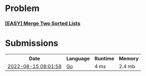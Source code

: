 <h1>Problem</h1>
<h3><a href="https://leetcode.com/problems/merge-two-sorted-lists/description/">[EASY] Merge Two Sorted Lists</a></h3>

<h1>Submissions</h1>
<table>
<tr>
<th>Date</th> <th>Language</th> <th>Runtime</th> <th>Memory</th>
</tr>
<tr>
<td> <a href="https://leetcode.com/submissions/detail/774028717/"> 2022-08-15 08:01:58 </a> </td>
<td> <a href="./0021.%20Merge%20Two%20Sorted%20Lists.go"> Go </a> </td>
<td> 4 ms </td>
<td> 2.4 mb </td>
</tr>
</table>